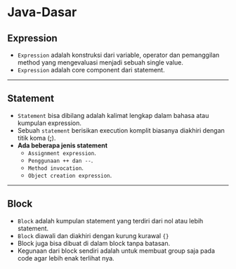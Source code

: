 # Java-Dasar
## Expression
* `Expression` adalah konstruksi dari variable, operator dan pemanggilan method yang mengevaluasi menjadi sebuah single value.
* `Expression` adalah core component dari statement.

---

## Statement
* `Statement` bisa dibilang adalah kalimat lengkap dalam bahasa atau kumpulan expression.
* Sebuah `statement` berisikan execution komplit biasanya diakhiri dengan titik koma (**;**).
* **Ada beberapa jenis statement**
  * `Assignment expression`.
  * `Penggunaan ++ dan --`.
  * `Method invocation`.
  * `Object creation expression`.

---

## Block 
* `Block` adalah kumpulan statement yang terdiri dari nol atau lebih statement.
* `Block` diawali dan diakhiri dengan kurung kurawal `{}`
* Block juga bisa dibuat di dalam block tanpa batasan.
* Kegunaan dari block sendiri adalah untuk membuat group saja pada code agar lebih enak terlihat nya.